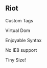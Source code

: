 ##  Riot

Custom Tags 

Virtual Dom  <!-- .element: class="fragment" -->

Enjoyable Syntax  <!-- .element: class="fragment" -->

No IE8 support  <!-- .element: class="fragment" -->

Tiny Size!  <!-- .element: class="fragment" -->
